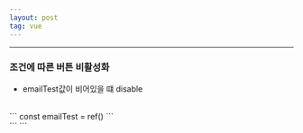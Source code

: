```yaml
---
layout: post
tag: vue
---
```

***
### 조건에 따른 버튼 비활성화

- emailTest값이 비어있을 떄 disable
<br>
```
const emailTest = ref()
```
<br>
```
<q-btn
	v-bind:disable="emailTest == ''"
>
</q-btn>
```